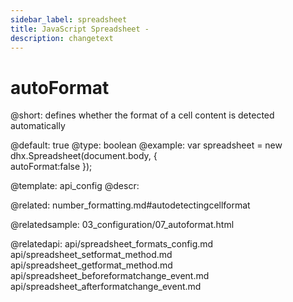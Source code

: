```yaml
---
sidebar_label: spreadsheet
title: JavaScript Spreadsheet - 
description: changetext
---
```


autoFormat
==============

@short: defines whether the format of a cell content is detected automatically 
	
@default: true
@type: boolean
@example:
var spreadsheet = new dhx.Spreadsheet(document.body, {          
    autoFormat:false
});


@template:	api_config
@descr:

@related:
number_formatting.md#autodetectingcellformat

@relatedsample:
03_configuration/07_autoformat.html

@relatedapi:
api/spreadsheet_formats_config.md
api/spreadsheet_setformat_method.md
api/spreadsheet_getformat_method.md
api/spreadsheet_beforeformatchange_event.md
api/spreadsheet_afterformatchange_event.md

